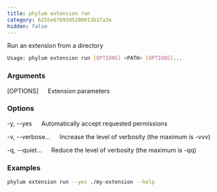 ```yaml
---
title: phylum extension run
category: 6255e67693d5200013b1fa3e
hidden: false
---
```


Run an extension from a directory

```sh
Usage: phylum extension run [OPTIONS] <PATH> [OPTIONS]...
```

### Arguments

<PATH>

[OPTIONS]
&emsp; Extension parameters

### Options

-y, --yes
&emsp; Automatically accept requested permissions

-v, --verbose...
&emsp; Increase the level of verbosity (the maximum is -vvv)

-q, --quiet...
&emsp; Reduce the level of verbosity (the maximum is -qq)

### Examples

```sh
phylum extension run --yes ./my-extension --help
```
